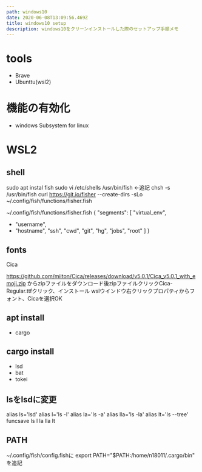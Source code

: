 ```yaml
---
path: windows10
date: 2020-06-08T13:09:56.469Z
title: windows10 setup
description: windows10をクリーンインストールした際のセットアップ手順メモ
---
```

# tools
- Brave
- Ubunttu(wsl2)

# 機能の有効化
- windows Subsystem for linux

# WSL2
## shell

sudo apt instal fish
sudo vi /etc/shells
/usr/bin/fish <-追記
chsh -s /usr/bin/fish
curl https://git.io/fisher --create-dirs -sLo ~/.config/fish/functions/fisher.fish

~/.config/fish/functions/fisher.fish
{
  "segments": [
    "virtual_env",
-   "username",
-   "hostname",
    "ssh",
    "cwd",
    "git",
    "hg",
    "jobs",
    "root"
  ]
}

## fonts
Cica

https://github.com/miiton/Cica/releases/download/v5.0.1/Cica_v5.0.1_with_emoji.zip からzipファイルをダウンロード後zipファイルクリックCica-Regular.ttfクリック、インストール
wslウインドウ右クリックプロパティからフォント、Cicaを選択OK


## apt install
- cargo
## cargo install
- lsd
- bat
- tokei
## lsをlsdに変更
alias ls='lsd'
alias l='ls -l'
alias la='ls -a'
alias lla='ls -la'
alias lt='ls --tree'
funcsave ls l la lla lt
## PATH
~/.config/fish/config.fishに
export PATH="$PATH:/home/n18011/.cargo/bin"
を追記
